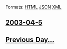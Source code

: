 
Formats: [HTML](2003/04/5/index.html)  [JSON](2003/04/5/index.json)  [XML](2003/04/5/index.xml)  

## [2003-04-5](/news/2003/04/5/index.md)

## [Previous Day...](/news/2003/04/4/index.md)

